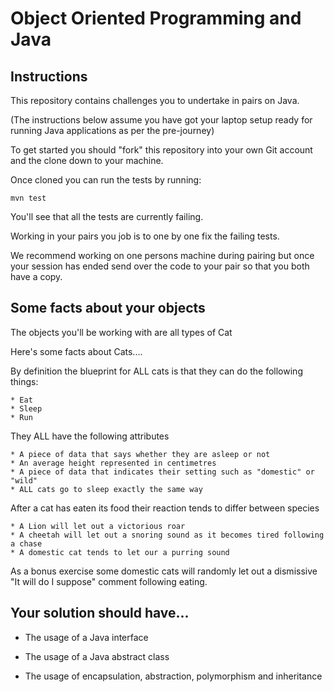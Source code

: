 # Object Oriented Programming and Java

## Instructions

This repository contains challenges you to undertake in pairs on Java.

(The instructions below assume you have got your laptop setup ready for running Java applications as per the pre-journey)

To get started you should "fork" this repository into your own Git account and the clone down to your machine.

Once cloned you can run the tests by running:

```
mvn test
```

You'll see that all the tests are currently failing.

Working in your pairs you job is to one by one fix the failing tests.

We recommend working on one persons machine during pairing but once your session has ended send over the code to your pair so that you both have a copy.

## Some facts about your objects

The objects you'll be working with are all types of Cat

Here's some facts about Cats....

By definition the blueprint for ALL cats is that they can do the following things:

    * Eat
    * Sleep
    * Run

They ALL have the following attributes

    * A piece of data that says whether they are asleep or not 
    * An average height represented in centimetres
    * A piece of data that indicates their setting such as "domestic" or "wild"
    * ALL cats go to sleep exactly the same way

After a cat has eaten its food their reaction tends to differ between species

    * A Lion will let out a victorious roar
    * A cheetah will let out a snoring sound as it becomes tired following a chase
    * A domestic cat tends to let our a purring sound


As a bonus exercise some domestic cats will randomly let out a dismissive "It will do I suppose" comment following eating.


## Your solution should have...

* The usage of a Java interface

* The usage of a Java abstract class

* The usage of encapsulation, abstraction, polymorphism and inheritance




